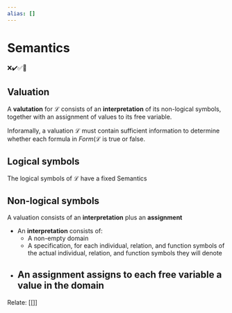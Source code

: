 ```yaml
---
alias: []
---
```

# Semantics
❌✔️✅📗

## Valuation

A **valutation** for $\mathcal{L}$ consists of an **interpretation** of its non-logical symbols, together with an assignment of values to its free variable.

Inforamally, a valuation $\mathcal{L}$ must contain sufficient information to determine whether each formula in $Form(\mathcal{L}$ is true or false.

## Logical symbols

The logical symbols of $\mathcal{L}$ have a fixed Semantics

## Non-logical symbols
A valuation consists of an **interpretation** plus an **assignment**
- An **interpretation** consists of:
	-	A non-empty domain
	-	A specification, for each individual, relation, and function symbols of the actual individual, relation, and function symbols they will denote
- An assignment assigns to each free variable a value in the domain
	- 
Relate: [[]]